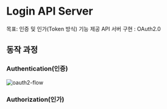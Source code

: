 # Login API Server

목표: 인증 및 인가(Token 방식) 기능 제공 API 서버 구현 : OAuth2.0

## 동작 과정

### Authentication(인증)

![oauth2-flow](https://github.com/chrismrkr/common-kakao-auth/assets/62477958/54815ca1-b80e-4937-a0aa-e5383b2b1dae)

### Authorization(인가)
